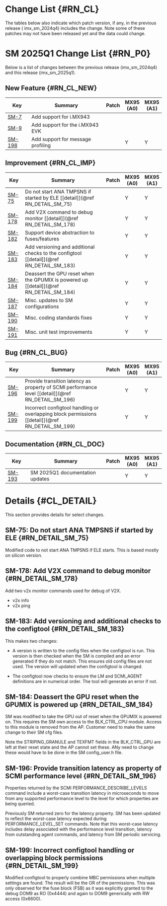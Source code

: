 Change List {#RN_CL}
===========

The tables below also indicate which patch version, if any, in the previous release (
imx_sm_2024q4) includes the change. Note some of these patches may not have been released yet and
the data could change.

SM 2025Q1 Change List {#RN_P0}
====================================

Below is a list of changes between the previous release (imx_sm_2024q4) and this release (imx_sm_2025q1).

New Feature {#RN_CL_NEW}
------------

| Key     | Summary                        | Patch | MX95<br> (A0) | MX95<br> (A1) |
|------------|-------------------------------|-------|---|---|
| [SM-7](https://jira.sw.nxp.com/projects/SM/issues/SM-7) | Add support for i.MX943 |   | | |
| [SM-9](https://jira.sw.nxp.com/projects/SM/issues/SM-9) | Add support for the i.MX943 EVK |   | | |
| [SM-198](https://jira.sw.nxp.com/projects/SM/issues/SM-198) | Add support for message profiling |   | Y | Y |

Improvement {#RN_CL_IMP}
------------

| Key     | Summary                        | Patch | MX95<br> (A0) | MX95<br> (A1) |
|------------|-------------------------------|-------|---|---|
| [SM-75](https://jira.sw.nxp.com/projects/SM/issues/SM-75) | Do not start ANA TMPSNS if started by ELE [[detail]](@ref RN_DETAIL_SM_75) |   | Y | Y |
| [SM-178](https://jira.sw.nxp.com/projects/SM/issues/SM-178) | Add V2X command to debug monitor [[detail]](@ref RN_DETAIL_SM_178) |   | Y | Y |
| [SM-182](https://jira.sw.nxp.com/projects/SM/issues/SM-182) | Support device abstraction to fuses/features |   | Y | Y |
| [SM-183](https://jira.sw.nxp.com/projects/SM/issues/SM-183) | Add versioning and additional checks to the configtool [[detail]](@ref RN_DETAIL_SM_183) |   | Y | Y |
| [SM-184](https://jira.sw.nxp.com/projects/SM/issues/SM-184) | Deassert the GPU reset when the GPUMIX is powered up [[detail]](@ref RN_DETAIL_SM_184) |   | Y | Y |
| [SM-187](https://jira.sw.nxp.com/projects/SM/issues/SM-187) | Misc. updates to SM configurations |   | Y | Y |
| [SM-190](https://jira.sw.nxp.com/projects/SM/issues/SM-190) | Misc. coding standards fixes |   | Y | Y |
| [SM-191](https://jira.sw.nxp.com/projects/SM/issues/SM-191) | Misc. unit test improvements |   | Y | Y |

Bug {#RN_CL_BUG}
------------

| Key     | Summary                        | Patch | MX95<br> (A0) | MX95<br> (A1) |
|------------|-------------------------------|-------|---|---|
| [SM-196](https://jira.sw.nxp.com/projects/SM/issues/SM-196) | Provide transition latency as property of SCMI performance level [[detail]](@ref RN_DETAIL_SM_196) |   | Y | Y |
| [SM-199](https://jira.sw.nxp.com/projects/SM/issues/SM-199) | Incorrect configtool handling or overlapping block permissions [[detail]](@ref RN_DETAIL_SM_199) |   | Y | Y |

Documentation {#RN_CL_DOC}
------------

| Key     | Summary                        | Patch | MX95<br> (A0) | MX95<br> (A1) |
|------------|-------------------------------|-------|---|---|
| [SM-193](https://jira.sw.nxp.com/projects/SM/issues/SM-193) | SM 2025Q1 documentation updates |   | Y | Y |

Details {#CL_DETAIL}
=======

This section provides details for select changes.

SM-75: Do not start ANA TMPSNS if started by ELE {#RN_DETAIL_SM_75}
----------

Modified code to not start ANA TMPSNS if ELE starts. This is based mostly on silicon version.

SM-178: Add V2X command to debug monitor {#RN_DETAIL_SM_178}
----------

Add two v2x monitor commands used for debug of V2X.
- v2x info
- v2x ping

SM-183: Add versioning and additional checks to the configtool {#RN_DETAIL_SM_183}
----------

This makes two changes:

- A version is written to the config files when the configtool is run. This version is then checked when the SM is compiled and an error generated if they do not match. This ensures old config files are not used. The version will updated when the configtool is changed.

- The configtool now checks to ensure the LM and SCMI_AGENT definitions are in numerical order. The tool will generate an error if not.

SM-184: Deassert the GPU reset when the GPUMIX is powered up {#RN_DETAIL_SM_184}
----------

SM was modified to take the GPU out of reset when the GPUMIX is powered on. This requires the SM own access to the BLK_CTRL_CPU module. Access to this module is removed from the AP. Customer need to make the same change to their SM cfg files.

Note the STRIPING_GRANULE and TEXFMT  fields in the BLK_CTRL_GPU are left at their reset state and the AP cannot set these. ANy need to change these would have to be done in the SM config_user.h file.

SM-196: Provide transition latency as property of SCMI performance level {#RN_DETAIL_SM_196}
----------

Properties returned by the SCMI PERFORMANCE_DESCRIBE_LEVELS command include a worst-case transition latency in microseconds to move from any supported performance level to the level for which properties are being queried. 

Previously SM returned zero for the latency property.  SM has been updated to reflect the worst-case latency expected during PERFORMANCE_LEVEL_SET commands.  Note that this worst-case latency includes delay associated with the performance level transition, latency from outstanding agent commands, and latency from SM periodic servicing.

SM-199: Incorrect configtool handling or overlapping block permissions {#RN_DETAIL_SM_199}
----------

Modified configtool to properly combine MBC permissions when multiple settings are found. The result will be the OR of the permissions. This was only observed for the fuse block (FSB) as it was explicitly granted to the debug DOM9 as RO (0x4444) and again to DOM9 generically with RW access (0x6600).

